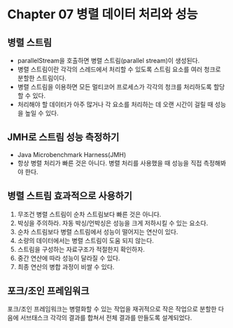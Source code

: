 # Chapter 07 병렬 데이터 처리와 성능

## 병렬 스트림
- parallelStream을 호출하면 병렬 스트림(parallel stream)이 생성된다.
- 병렬 스트림이란 각각의 스레드에서 처리할 수 있도록 스트림 요소를 여러 청크로 분할한 스트림이다.
- 병렬 스트림을 이용하면 모든 멀티코어 프로세스가 각각의 청크를 처리하도록 할당할 수 있다.
- 처리해야 할 데이터가 아주 많거나 각 요소를 처리하는 데 오랜 시간이 걸릴 때 성능을 높일 수 있다.

## JMH로 스트림 성능 측정하기
- Java Microbenchmark Harness(JMH)
- 항상 병렬 처리가 빠른 것은 아니다. 병렬 처리를 사용했을 때 성능을 직접 측정해봐야 한다.

## 병렬 스트림 효과적으로 사용하기
1. 무조건 병렬 스트림이 순차 스트림보다 빠른 것은 아니다.
2. 박싱을 주의하라. 자동 박싱/언박싱은 성능을 크게 저하시킬 수 있는 요소다.
3. 순차 스트림보다 병렬 스트림에서 성능이 떨어지는 연산이 있다.
4. 소량의 데이터에서는 병렬 스트림이 도움 되지 않는다.
5. 스트림을 구성하는 자료구조가 적절한지 확인하자.
6. 중간 연산에 따라 성능이 달라질 수 있다.
7. 최종 연산의 병합 과정이 비쌀 수 있다.

## 포크/조인 프레임워크
포크/조인 프레임워크는 병렬화할 수 있는 작업을 재귀적으로 작은 작업으로 분할한 다음에 서브태스크 각각의 결과를 합쳐서 전체 결과를 만들도록 설계되었다.
